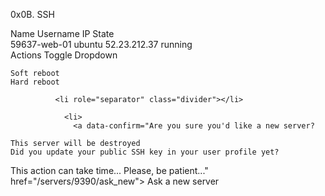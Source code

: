 0x0B. SSH

Name 	Username 	IP 	State 	
59637-web-01 	ubuntu 	52.23.212.37 	running 	
Actions Toggle Dropdown

    Soft reboot
    Hard reboot

              <li role="separator" class="divider"></li>

                <li>
                  <a data-confirm="Are you sure you'd like a new server?

    This server will be destroyed
    Did you update your public SSH key in your user profile yet?

This action can take time... Please, be patient..." href="/servers/9390/ask_new"> Ask a new server
